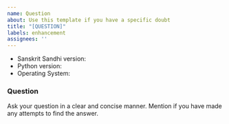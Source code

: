 ```yaml
---
name: Question
about: Use this template if you have a specific doubt
title: "[QUESTION]"
labels: enhancement
assignees: ''
---
```


* Sanskrit Sandhi version:
* Python version:
* Operating System:

### Question

Ask your question in a clear and concise manner.
Mention if you have made any attempts to find the answer.

